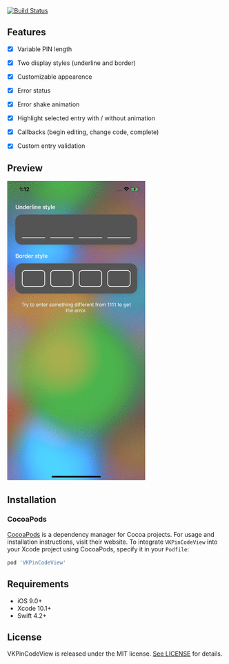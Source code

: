 [![Build Status](https://travis-ci.com/Sunspension/VKPinCodeView.svg?branch=master)](https://travis-ci.com/Sunspension/VKPinCodeView)

## Features
- [x] Variable PIN length
- [x] Two display styles (underline and border)
- [x] Customizable appearence
- [x] Error status
- [x] Error shake animation
- [x] Highlight selected entry with / without animation
- [x] Callbacks (begin editing, change code, complete)
- [x] Custom entry validation 


## Preview
![](pincode.gif)

## Installation

### CocoaPods

[CocoaPods](https://cocoapods.org) is a dependency manager for Cocoa projects. For usage and installation instructions, visit their website. To integrate `VKPinCodeView` into your Xcode project using CocoaPods, specify it in your `Podfile`:

```ruby
pod 'VKPinCodeView'
```

## Requirements
- iOS 9.0+ 
- Xcode 10.1+
- Swift 4.2+

## License

VKPinCodeView is released under the MIT license. [See LICENSE](https://github.com/Sunspension/VKPinCodeView/blob/master/LICENSE) for details.
